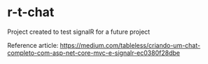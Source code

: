 # r-t-chat


Project created to test signalR for a future project


Reference article: https://medium.com/tableless/criando-um-chat-completo-com-asp-net-core-mvc-e-signalr-ec0380f28dbe

